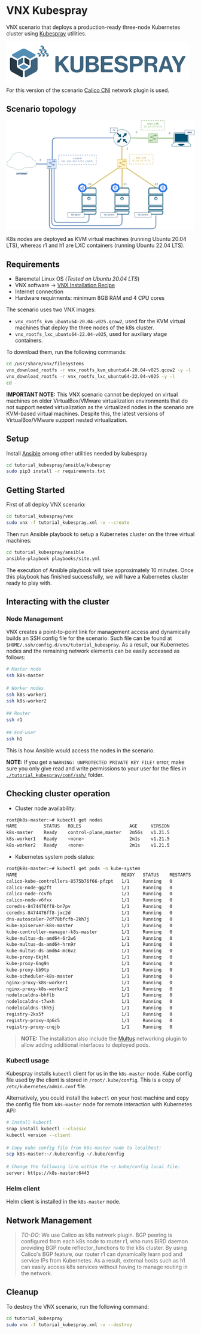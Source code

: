 # VNX Kubespray

VNX scenario that deploys a production-ready three-node Kubernetes cluster using [Kubespray](https://kubespray.io/#/) utilities.

![kubespray](tutorial_kubespray/docs/kubespray-logo.png)

For this version of the scenario [Calico CNI](https://github.com/projectcalico/calico) network plugin is used.

## Scenario topology

![VNX tutorial_kubespray scenario](tutorial_kubespray/docs/scenario.png)

K8s nodes are deployed as KVM virtual machines (running Ubuntu 20.04 LTS), whereas r1 and h1 are LXC containers (running Ubuntu 22.04 LTS). 

## Requirements

- Baremetal Linux OS (_Tested on Ubuntu 20.04 LTS_)
- VNX software -> [VNX Installation Recipe](https://web.dit.upm.es/vnxwiki/index.php/Vnx-install)
- Internet connection
- Hardware requirments: minimum 8GB RAM and 4 CPU cores

The scenario uses two VNX images:
- `vnx_rootfs_kvm_ubuntu64-20.04-v025.qcow2`, used for the KVM virtual machines that deploy the three nodes of the k8s cluster.
- `vnx_rootfs_lxc_ubuntu64-22.04-v025`, used for auxiliary stage containers.

To download them, run the following commands:
```bash
cd /usr/share/vnx/filesystems
vnx_download_rootfs -r vnx_rootfs_kvm_ubuntu64-20.04-v025.qcow2 -y -l
vnx_download_rootfs -r vnx_rootfs_lxc_ubuntu64-22.04-v025 -y -l
cd -
```
**IMPORTANT NOTE:** This VNX scenario cannot be deployed on virtual machines on older VirtualBox/VMware virtualization environments that do not support nested virtualization as the virtualized nodes in the scenario are KVM-based virtual machines. Despite this, the latest versions of VirtualBox/VMware support nested virtualization.

## Setup

Install [Ansible](https://www.ansible.com/) among other utilities needed by kubespray

```bash
cd tutorial_kubespray/ansible/kubespray
sudo pip3 install -r requirements.txt
```

## Getting Started

First of all deploy VNX scenario:

```bash
cd tutorial_kubespray/vnx
sudo vnx -f tutorial_kubespray.xml -v --create
```

Then run Ansible playbook to setup a Kubernetes cluster on the three virtual machines:

```bash
cd tutorial_kubespray/ansible
ansible-playbook playbooks/site.yml
```

The execution of Ansible playbook will take approximately 10 minutes. Once this playbook has finished successfully, we will have a Kubernetes cluster ready to play with.

## Interacting with the cluster

### Node Management

VNX creates a point-to-point link for management access and dynamically builds an SSH config file for the scenario. Such file can be found at `$HOME/.ssh/config.d/vnx/tutorial_kubespray`. As a result, our Kubernetes nodes and the remaining network elements can be easily accessed as follows:

```bash
# Master node
ssh k8s-master

# Worker nodes
ssh k8s-worker1
ssh k8s-worker2

## Router
ssh r1

## End-user
ssh h1
```

This is how Ansible would access the nodes in the scenario.

**NOTE:** If you get a `WARNING: UNPROTECTED PRIVATE KEY FILE!` error, make sure you only give read and write permissions to your user for the files in [`./tutorial_kubespray/conf/ssh/`](./tutorial_kubespray/conf/ssh/) folder.

## Checking cluster operation
- Cluster node availability:
```bash
root@k8s-master:~# kubectl get nodes
NAME          STATUS   ROLES                  AGE     VERSION
k8s-master    Ready    control-plane,master   2m56s   v1.21.5
k8s-worker1   Ready    <none>                 2m1s    v1.21.5
k8s-worker2   Ready    <none>                 2m1s    v1.21.5
```

- Kubernetes system pods status:
```bash
root@k8s-master:~# kubectl get pods -n kube-system
NAME                                       READY   STATUS    RESTARTS   AGE
calico-kube-controllers-8575b76f66-pfzpt   1/1     Running   0          21m
calico-node-gg2ft                          1/1     Running   0          22m
calico-node-rcvf6                          1/1     Running   0          22m
calico-node-v6fxx                          1/1     Running   0          22m
coredns-8474476ff8-bn7pv                   1/1     Running   0          21m
coredns-8474476ff8-jxc2d                   1/1     Running   0          21m
dns-autoscaler-7df78bfcfb-2kh7j            1/1     Running   0          21m
kube-apiserver-k8s-master                  1/1     Running   0          22m
kube-controller-manager-k8s-master         1/1     Running   0          22m
kube-multus-ds-amd64-6r2w6                 1/1     Running   0          21m
kube-multus-ds-amd64-hrn9r                 1/1     Running   0          21m
kube-multus-ds-amd64-mc6vz                 1/1     Running   0          21m
kube-proxy-6kjhl                           1/1     Running   0          22m
kube-proxy-6ng9n                           1/1     Running   0          22m
kube-proxy-bb9tp                           1/1     Running   0          22m
kube-scheduler-k8s-master                  1/1     Running   0          22m
nginx-proxy-k8s-worker1                    1/1     Running   0          22m
nginx-proxy-k8s-worker2                    1/1     Running   0          22m
nodelocaldns-bhflb                         1/1     Running   0          21m
nodelocaldns-t7wxh                         1/1     Running   0          21m
nodelocaldns-thh5j                         1/1     Running   0          21m
registry-2ks5f                             1/1     Running   0          21m
registry-proxy-4p6c5                       1/1     Running   0          21m
registry-proxy-cnqjb                       1/1     Running   0          21m
```

> **NOTE:** The installation also include the [Multus](https://github.com/k8snetworkplumbingwg/multus-cni) networking plugin to allow adding additional interfaces to deployed pods.
  
### Kubectl usage

Kubespray installs `kubectl` client for us in the `k8s-master` node. Kube config file used by the client is stored in `/root/.kube/config`. This is a copy of `/etc/kubernetes/admin.conf` file.

Alternatively, you could install the `kubectl` on your host machine and copy the config file from `k8s-master` node for remote interaction with Kubernetes API:
```bash
# Install kubectl
snap install kubectl --classic
kubectl version --client

# Copy kube config file from k8s-master node to localhost:
scp k8s-master:~/.kube/config ~/.kube/config

# Change the following line within the ~/.kube/config local file:
server: https://k8s-master:6443
```

### Helm client

Helm client is installed in the `k8s-master` node.

## Network Management

> *TO-DO*: We use Calico as k8s network plugin. BGP peering is configured from each k8s node to router r1, who runs BIRD daemon providing BGP route reflector_functions to the k8s cluster. By using Calico's BGP feature, our router r1 can dynamically learn pod and service IPs from Kubernetes. As a result, external hosts such as h1 can easily access k8s services without having to manage routing in the network.
> 

## Cleanup

To destroy the VNX scenario, run the following command:

```bash
cd tutorial_kubespray
sudo vnx -f tutorial_kubespray.xml -v --destroy
```
